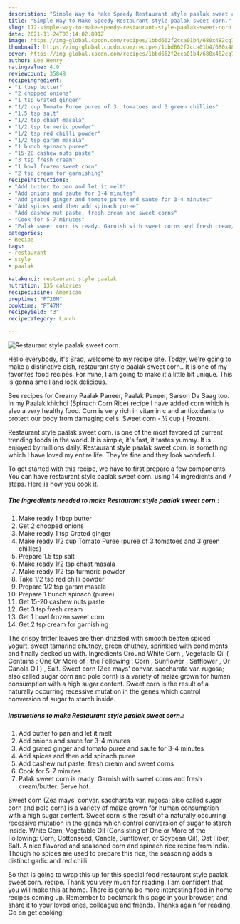 ```yaml
---
description: "Simple Way to Make Speedy Restaurant style paalak sweet corn."
title: "Simple Way to Make Speedy Restaurant style paalak sweet corn."
slug: 172-simple-way-to-make-speedy-restaurant-style-paalak-sweet-corn
date: 2021-11-24T03:14:02.891Z
image: https://img-global.cpcdn.com/recipes/1bbd662f2cca01b4/680x482cq70/restaurant-style-paalak-sweet-corn-recipe-main-photo.jpg
thumbnail: https://img-global.cpcdn.com/recipes/1bbd662f2cca01b4/680x482cq70/restaurant-style-paalak-sweet-corn-recipe-main-photo.jpg
cover: https://img-global.cpcdn.com/recipes/1bbd662f2cca01b4/680x482cq70/restaurant-style-paalak-sweet-corn-recipe-main-photo.jpg
author: Lee Henry
ratingvalue: 4.9
reviewcount: 35848
recipeingredient:
- "1 tbsp butter"
- "2 chopped onions"
- "1 tsp Grated ginger"
- "1/2 cup Tomato Puree puree of 3  tomatoes and 3 green chillies"
- "1.5 tsp salt"
- "1/2 tsp chaat masala"
- "1/2 tsp turmeric powder"
- "1/2 tsp red chilli powder"
- "1/2 tsp garam masala"
- "1 bunch spinach puree"
- "15-20 cashew nuts paste"
- "3 tsp fresh cream"
- "1 bowl frozen sweet corn"
- "2 tsp cream for garnishing"
recipeinstructions:
- "Add butter to pan and let it melt"
- "Add onions and saute for 3-4 minutes"
- "Add grated ginger and tomato puree and saute for 3-4 minutes"
- "Add spices and then add spinach puree"
- "Add cashew nut paste, fresh cream and sweet corns"
- "Cook for 5-7 minutes"
- "Palak sweet corn is ready. Garnish with sweet corns and fresh cream/butter. Serve hot."
categories:
- Recipe
tags:
- restaurant
- style
- paalak

katakunci: restaurant style paalak 
nutrition: 135 calories
recipecuisine: American
preptime: "PT20M"
cooktime: "PT47M"
recipeyield: "3"
recipecategory: Lunch

---
```



![Restaurant style paalak sweet corn.](https://img-global.cpcdn.com/recipes/1bbd662f2cca01b4/680x482cq70/restaurant-style-paalak-sweet-corn-recipe-main-photo.jpg)

Hello everybody, it's Brad, welcome to my recipe site. Today, we're going to make a distinctive dish, restaurant style paalak sweet corn.. It is one of my favorites food recipes. For mine, I am going to make it a little bit unique. This is gonna smell and look delicious.

See recipes for Creamy Paalak Paneer, Paalak Paneer, Sarson Da Saag too. In my Paalak khichdi (Spinach Corn Rice) recipe I have added corn which is also a very healthy food. Corn is very rich in vitamin c and antioxidants to protect our body from damaging cells. Sweet corn - ½ cup ( Frozen).

Restaurant style paalak sweet corn. is one of the most favored of current trending foods in the world. It is simple, it's fast, it tastes yummy. It is enjoyed by millions daily. Restaurant style paalak sweet corn. is something which I have loved my entire life. They're fine and they look wonderful.


To get started with this recipe, we have to first prepare a few components. You can have restaurant style paalak sweet corn. using 14 ingredients and 7 steps. Here is how you cook it.

<!--inarticleads1-->

##### The ingredients needed to make Restaurant style paalak sweet corn.:

1. Make ready 1 tbsp butter
1. Get 2 chopped onions
1. Make ready 1 tsp Grated ginger
1. Make ready 1/2 cup Tomato Puree (puree of 3  tomatoes and 3 green chillies)
1. Prepare 1.5 tsp salt
1. Make ready 1/2 tsp chaat masala
1. Make ready 1/2 tsp turmeric powder
1. Take 1/2 tsp red chilli powder
1. Prepare 1/2 tsp garam masala
1. Prepare 1 bunch spinach (puree)
1. Get 15-20 cashew nuts paste
1. Get 3 tsp fresh cream
1. Get 1 bowl frozen sweet corn
1. Get 2 tsp cream for garnishing


The crispy fritter leaves are then drizzled with smooth beaten spiced yogurt, sweet tamarind chutney, green chutney, sprinkled with condiments and finally decked up with. Ingredients Ground White Corn , Vegetable Oil ( Contains : One Or More of : the Following : Corn , Sunflower , Safflower , Or Canola Oil ) , Salt. Sweet corn (Zea mays&#39; convar. saccharata var. rugosa; also called sugar corn and pole corn) is a variety of maize grown for human consumption with a high sugar content. Sweet corn is the result of a naturally occurring recessive mutation in the genes which control conversion of sugar to starch inside. 

<!--inarticleads2-->

##### Instructions to make Restaurant style paalak sweet corn.:

1. Add butter to pan and let it melt
1. Add onions and saute for 3-4 minutes
1. Add grated ginger and tomato puree and saute for 3-4 minutes
1. Add spices and then add spinach puree
1. Add cashew nut paste, fresh cream and sweet corns
1. Cook for 5-7 minutes
1. Palak sweet corn is ready. Garnish with sweet corns and fresh cream/butter. Serve hot.


Sweet corn (Zea mays&#39; convar. saccharata var. rugosa; also called sugar corn and pole corn) is a variety of maize grown for human consumption with a high sugar content. Sweet corn is the result of a naturally occurring recessive mutation in the genes which control conversion of sugar to starch inside. White Corn, Vegetable Oil (Consisting of One or More of the Following: Corn, Cottonseed, Canola, Sunflower, or Soybean Oil), Oat Fiber, Salt. A nice flavored and seasoned corn and spinach rice recipe from India. Though no spices are used to prepare this rice, the seasoning adds a distinct garlic and red chilli. 

So that is going to wrap this up for this special food restaurant style paalak sweet corn. recipe. Thank you very much for reading. I am confident that you will make this at home. There is gonna be more interesting food in home recipes coming up. Remember to bookmark this page in your browser, and share it to your loved ones, colleague and friends. Thanks again for reading. Go on get cooking!
